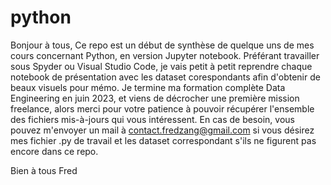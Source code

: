 # python


Bonjour à tous,
Ce repo est un début de synthèse de quelque uns de mes cours concernant Python, en version Jupyter notebook.
Préférant travailler sous Spyder ou Visual Studio Code, je vais petit à petit reprendre chaque notebook de présentation avec les dataset corespondants
afin d'obtenir de beaux visuels pour mémo.
Je termine ma formation complète Data Engineering en juin 2023, et viens de décrocher une première mission freelance, alors merci pour votre patience à pouvoir récupérer
l'ensemble des fichiers mis-à-jours qui vous intéressent.
En cas de besoin, vous pouvez m'envoyer un mail à contact.fredzang@gmail.com si vous désirez mes fichier .py de travail et les dataset correspondant s'ils ne figurent pas 
encore dans ce repo.

Bien à tous
Fred
